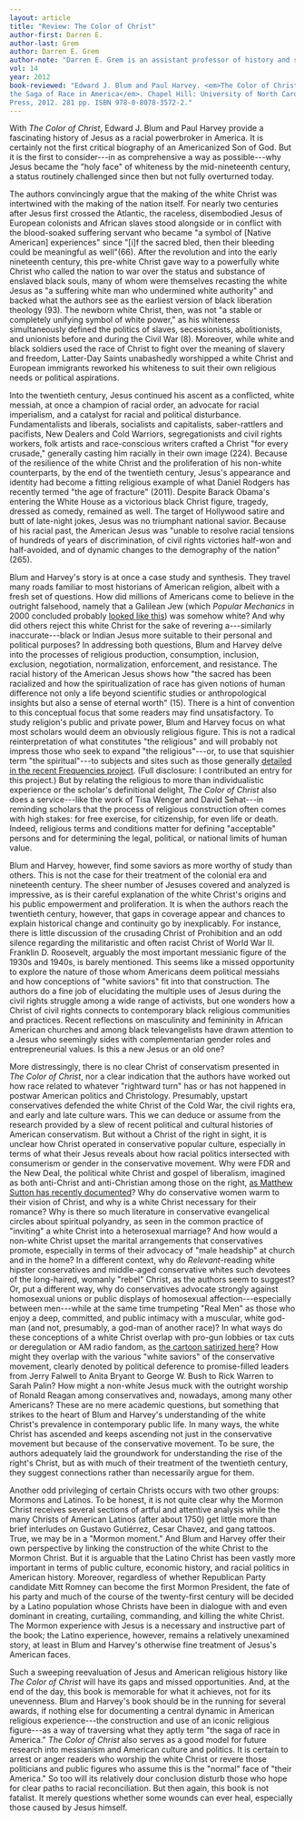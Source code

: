 ```yaml
---
layout: article
title: "Review: The Color of Christ"
author-first: Darren E.
author-last: Grem
author: Darren E. Grem
author-note: "Darren E. Grem is an assistant professor of history and southern studies at the University of Mississippi."
vol: 14
year: 2012
book-reviewed: "Edward J. Blum and Paul Harvey. <em>The Color of Christ: The Son of God and
the Saga of Race in America</em>. Chapel Hill: University of North Carolina
Press, 2012. 281 pp. ISBN 978-0-8078-3572-2."
---
```


With *The Color of Christ*, Edward J. Blum and Paul Harvey provide a
fascinating history of Jesus as a racial powerbroker in America. It is
certainly not the first critical biography of an Americanized Son of
God. But it is the first to consider---in as comprehensive a way as
possible---why Jesus became the "holy face" of whiteness by the
mid-nineteenth century, a status routinely challenged since then but not
fully overturned today.

The authors convincingly argue that the making of the white Christ was
intertwined with the making of the nation itself. For nearly two
centuries after Jesus first crossed the Atlantic, the raceless,
disembodied Jesus of European colonists and African slaves stood
alongside or in conflict with the blood-soaked suffering servant who
became "a symbol of \[Native American\] experiences" since "\[i\]f the
sacred bled, then their bleeding could be meaningful as well"(66). After
the revolution and into the early nineteenth century, this pre-white
Christ gave way to a powerfully white Christ who called the nation to
war over the status and substance of enslaved black souls, many of whom
were themselves recasting the white Jesus as "a suffering white man who
undermined white authority" and backed what the authors see as the
earliest version of black liberation theology (93). The newborn white
Christ, then, was not "a stable or completely unifying symbol of white
power," as his whiteness simultaneously defined the politics of slaves,
secessionists, abolitionists, and unionists before and during the Civil
War (8). Moreover, while white and black soldiers used the race of
Christ to fight over the meaning of slavery and freedom, Latter-Day
Saints unabashedly worshipped a white Christ and European immigrants
reworked his whiteness to suit their own religious needs or political
aspirations.

Into the twentieth century, Jesus continued his ascent as a conflicted,
white messiah, at once a champion of racial order, an advocate for
racial imperialism, and a catalyst for racial and political disturbance.
Fundamentalists and liberals, socialists and capitalists, saber-rattlers
and pacifists, New Dealers and Cold Warriors, segregationists and civil
rights workers, folk artists and race-conscious writers crafted a Christ
"for every crusade," generally casting him racially in their own image
(224). Because of the resilience of the white Christ and the
proliferation of his non-white counterparts, by the end of the twentieth
century, Jesus's appearance and identity had become a fitting religious
example of what Daniel Rodgers has recently termed "the age of fracture"
(2011). Despite Barack Obama's entering the White House as a victorious
black Christ figure, tragedy, dressed as comedy, remained as well. The
target of Hollywood satire and butt of late-night jokes, Jesus was no
triumphant national savior. Because of his racial past, the American
Jesus was "unable to resolve racial tensions of hundreds of years of
discrimination, of civil rights victories half-won and half-avoided, and
of dynamic changes to the demography of the nation" (265).

Blum and Harvey's story is at once a case study and synthesis. They
travel many roads familiar to most historians of American religion,
albeit with a fresh set of questions. How did millions of Americans come
to believe in the outright falsehood, namely that a Galilean Jew (which
*Popular Mechanics* in 2000 concluded probably [looked like this][]) was
somehow white? And why did others reject this white Christ for the sake
of revering a---similarly inaccurate---black or Indian Jesus more
suitable to their personal and political purposes? In addressing both
questions, Blum and Harvey delve into the processes of religious
production, consumption, inclusion, exclusion, negotiation,
normalization, enforcement, and resistance. The racial history of the
American Jesus shows how "the sacred has been racialized and how the
spiritualization of race has given notions of human difference not only
a life beyond scientific studies or anthropological insights but also a
sense of eternal worth" (15). There is a hint of convention to this
conceptual focus that some readers may find unsatisfactory. To study
religion's public and private power, Blum and Harvey focus on what most
scholars would deem an obviously religious figure. This is not a radical
reinterpretation of what constitutes "the religious" and will probably
not impress those who seek to expand "the religious"---or, to use that
squishier term "the spiritual"---to subjects and sites such as those
generally [detailed in the recent Frequencies project][]. (Full
disclosure: I contributed an entry for this project.) But by relating
the religious to more than individualistic experience or the scholar's
definitional delight, *The Color of Christ* also does a service---like
the work of Tisa Wenger and David Sehat---in reminding scholars that the
process of religious construction often comes with high stakes: for free
exercise, for citizenship, for even life or death. Indeed, religious
terms and conditions matter for defining "acceptable" persons and for
determining the legal, political, or national limits of human value.

Blum and Harvey, however, find some saviors as more worthy of study than
others. This is not the case for their treatment of the colonial era and
nineteenth century. The sheer number of Jesuses covered and analyzed is
impressive, as is their careful explanation of the white Christ's
origins and his public empowerment and proliferation. It is when the
authors reach the twentieth century, however, that gaps in coverage
appear and chances to explain historical change and continuity go by
inexplicably. For instance, there is little discussion of the crusading
Christ of Prohibition and an odd silence regarding the militaristic and
often racist Christ of World War II. Franklin D. Roosevelt, arguably the
most important messianic figure of the 1930s and 1940s, is barely
mentioned. This seems like a missed opportunity to explore the nature of
those whom Americans deem political messiahs and how conceptions of
"white saviors" fit into that construction. The authors do a fine job of
elucidating the multiple uses of Jesus during the civil rights struggle
among a wide range of activists, but one wonders how a Christ of civil
rights connects to contemporary black religious communities and
practices. Recent reflections on masculinity and femininity in African
American churches and among black televangelists have drawn attention to
a Jesus who seemingly sides with complementarian gender roles and
entrepreneurial values. Is this a new Jesus or an old one?

More distressingly, there is no clear Christ of conservatism presented
in *The Color of Christ*, nor a clear indication that the authors have
worked out how race related to whatever "rightward turn" has or has not
happened in postwar American politics and Christology. Presumably,
upstart conservatives defended the white Christ of the Cold War, the
civil rights era, and early and late culture wars. This we can deduce or
assume from the research provided by a slew of recent political and
cultural histories of American conservatism. But without a Christ of the
right in sight, it is unclear how Christ operated in conservative
popular culture, especially in terms of what their Jesus reveals about
how racial politics intersected with consumerism or gender in the
conservative movement. Why were FDR and the New Deal, the political
white Christ and gospel of liberalism, imagined as both anti-Christ and
anti-Christian among those on the right, [as Matthew Sutton has recently
documented][]? Why do conservative women warm to their vision of Christ,
and why is a white Christ necessary for their romance? Why is there so
much literature in conservative evangelical circles about spiritual
polyandry, as seen in the common practice of "inviting" a white Christ
into a heterosexual marriage? And how would a non-white Christ upset the
marital arrangements that conservatives promote, especially in terms of
their advocacy of "male headship" at church and in the home? In a
different context, why do *Relevant*-reading white hipster conservatives
and middle-aged conservative whites such devotees of the long-haired,
womanly "rebel" Christ, as the authors seem to suggest? Or, put a
different way, why do conservatives advocate strongly against homosexual
unions or public displays of homosexual affection---especially
between men---while at the same time trumpeting "Real Men" as those
who enjoy a deep, committed, and public intimacy with a muscular, white
god-man (and not, presumably, a god-man of another race)? In what ways
do these conceptions of a white Christ overlap with pro-gun lobbies or
tax cuts or deregulation or AM radio fandom, as [the cartoon
satirized here][]? How might they overlap with the various
"white saviors" of the conservative movement, clearly denoted by
political deference to promise-filled leaders from Jerry Falwell to
Anita Bryant to George W. Bush to Rick Warren to Sarah Palin? How might
a non-white Jesus muck with the outright worship of Ronald Reagan among
conservatives and, nowadays, among many other Americans? These are no
mere academic questions, but something that strikes to the heart of Blum
and Harvey's understanding of the white Christ's prevalence in
contemporary public life. In many ways, the white Christ has ascended
and keeps ascending not just in the conservative movement but because of
the conservative movement. To be sure, the authors adequately laid the
groundwork for understanding the rise of the right's Christ, but as with
much of their treatment of the twentieth century, they suggest
connections rather than necessarily argue for them.

Another odd privileging of certain Christs occurs with two other groups:
Mormons and Latinos. To be honest, it is not quite clear why the Mormon
Christ receives several sections of artful and attentive analysis while
the many Christs of American Latinos (after about 1750) get little more
than brief interludes on Gustavo Gutiérrez, Cesar Chavez, and gang
tattoos. True, we may be in a "Mormon moment." And Blum and Harvey offer
their own perspective by linking the construction of the white Christ to
the Mormon Christ. But it is arguable that the Latino Christ has been
vastly more important in terms of public culture, economic history, and
racial politics in American history. Moreover, regardless of whether
Republican Party candidate Mitt Romney can become the first Mormon
President, the fate of his party and much of the course of the
twenty-first century will be decided by a Latino population whose
Christs have been in dialogue with and even dominant in creating,
curtailing, commanding, and killing the white Christ. The Mormon
experience with Jesus is a necessary and instructive part of the book;
the Latino experience, however, remains a relatively unexamined story,
at least in Blum and Harvey's otherwise fine treatment of Jesus's
American faces.

Such a sweeping reevaluation of Jesus and American religious history
like *The Color of Christ* will have its gaps and missed opportunities.
And, at the end of the day, this book is memorable for what it achieves,
not for its unevenness. Blum and Harvey's book should be in the running
for several awards, if nothing else for documenting a central dynamic in
American religious experience---the construction and use of an iconic
religious figure---as a way of traversing what they aptly term "the saga
of race in America." *The Color of Christ* also serves as a good model
for future research into messianism and American culture and politics.
It is certain to arrest or anger readers who worship the white Christ or
revere those politicians and public figures who assume this is the
"normal" face of "their America." So too will its relatively dour
conclusion disturb those who hope for clear paths to racial
reconciliation. But then again, this book is not fatalist. It merely
questions whether some wounds can ever heal, especially those caused by
Jesus himself.

  [looked like this]: http://www.popularmechanics.com/science/health/forensics/1282186
  [detailed in the recent Frequencies project]: http://freq.uenci.es/
  [as Matthew Sutton has recently documented]: http://jah.oxfordjournals.org/content/98/4/1052.extract
  [the cartoon satirized here]: http://www2.far2muchtime.com/pics/brains/religious-right-jesus.gif
